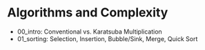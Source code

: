# Algorithms and Complexity

* 00_intro: Conventional vs. Karatsuba Multiplication
* 01_sorting: Selection, Insertion, Bubble/Sink, Merge, Quick Sort

